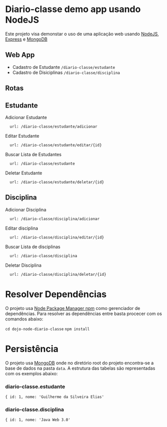 Diario-classe demo app usando NodeJS
=======================

Este projeto visa demonstar o uso de uma aplicação web usando [NodeJS](http://nodejs.org/), [Express]() e [MongoDB]()


Web App
-------
* Cadastro de Estudante `/diario-classe/estudante`
* Cadastro de Disiciplinas `/diario-classe/disciplina`

Rotas
--------

Estudante
--------
Adicionar Estudante

      url: /diario-classe/estudante/adicionar

Editar Estudante

      url: /diario-classe/estudante/editar/{id}

Buscar Lista de Estudantes

      url: /diario-classe/estudante

Deletar Estudante

      url: /diario-classe/estudante/deletar/{id}

Disciplina
--------
Adicionar Disciplina

      url: /diario-classe/disciplina/adicionar

Editar disciplina

      url: /diario-classe/disciplina/editar/{id}

Buscar Lista de disciplinas

      url: /diario-classe/disciplina

Deletar Disciplina

      url: /diario-classe/disciplina/deletar/{id}


Resolver Dependências
=====================

O projeto usa [Node Package Manager npm]() como gerenciador de dependências. Para resolver as dependências entre basta procecer com os comandos abaixo:
  
  `cd dojo-node-diario-classe`
  `npm install`
      
Persistência
============

O projeto usa [MongoDB]() onde no diretório root do projeto encontra-se a base de dados na pasta `data`. A estrutura das tabelas são representadas com os exemplos abaixo:

### diario-classe.estudante ###

`{ id: 1, nome: 'Guilherme da Silveira Elias'`

### diario-classe.disciplina ###

`{ id: 1, nome: 'Java Web 3.0'`

